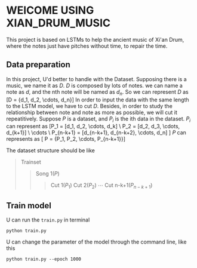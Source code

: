 # WElCOME USING XIAN_DRUM_MUSIC

This project is based on LSTMs to help the ancient music of Xi'an Drum, where the notes just have pitches without time, to repair the time.

## Data preparation

In this project, U'd better to handle with the Dataset. Supposing there is a music, we name it as $D$. $D$ is composed by lots of notes. we can name a note as $d$, and the nth note will be named as $d_n$. So we can represent $D$ as \[D = \{d_1, d_2, \cdots, d_n\}\] In order to input the data with the same length to the LSTM model, we have to cut $D$. Besides, in order to study the relationship between note and note as more as possible, we will cut it repeatitively. Suppose $P$ is a dataset, and $P_i$ is the ith data in the dataset. $P_i$ can represent as \[P_1 = [d_1, d_2, \cdots, d_k] \\ P_2 = [d_2, d_3, \cdots, d_{k+1}] \\ \cdots \\ P_{n-k+1} = [d_{n-k+1}, d_{n-k+2}, \cdots, d_n] \] $P$ can represents as \[ P = \{P_1, P_2, \cdots, P_{n-k+1}\}\] 

The dataset structure should be like
> Trainset
> > Song 1($P$)
> > > Cut 1($P_1$)
> > > Cut 2($P_2$)
> > > $\cdots$
> > > Cut n-k+1($P_{n-k+1}$)

## Train model

U can run the `train.py` in terminal
```
python train.py
```
U can change the parameter of the model through the command line, like this
```
python train.py --epoch 1000
```


